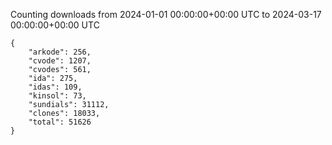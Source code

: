 
Counting downloads from 2024-01-01 00:00:00+00:00 UTC to 2024-03-17 00:00:00+00:00 UTC

```
{
    "arkode": 256,
    "cvode": 1207,
    "cvodes": 561,
    "ida": 275,
    "idas": 109,
    "kinsol": 73,
    "sundials": 31112,
    "clones": 18033,
    "total": 51626
}
```
